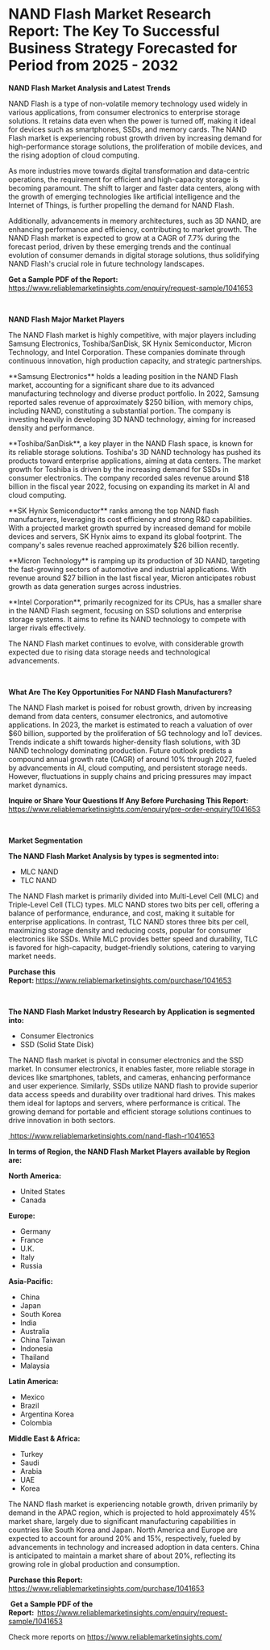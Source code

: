 <p><h1>NAND Flash Market Research Report: The Key To Successful Business Strategy Forecasted for Period from 2025 - 2032</h1></p><p><strong>NAND Flash Market Analysis and Latest Trends</strong></p>
<p><p>NAND Flash is a type of non-volatile memory technology used widely in various applications, from consumer electronics to enterprise storage solutions. It retains data even when the power is turned off, making it ideal for devices such as smartphones, SSDs, and memory cards. The NAND Flash market is experiencing robust growth driven by increasing demand for high-performance storage solutions, the proliferation of mobile devices, and the rising adoption of cloud computing.</p><p>As more industries move towards digital transformation and data-centric operations, the requirement for efficient and high-capacity storage is becoming paramount. The shift to larger and faster data centers, along with the growth of emerging technologies like artificial intelligence and the Internet of Things, is further propelling the demand for NAND Flash.</p><p>Additionally, advancements in memory architectures, such as 3D NAND, are enhancing performance and efficiency, contributing to market growth. The NAND Flash market is expected to grow at a CAGR of 7.7% during the forecast period, driven by these emerging trends and the continual evolution of consumer demands in digital storage solutions, thus solidifying NAND Flash's crucial role in future technology landscapes.</p></p>
<p><strong>Get a Sample PDF of the Report:&nbsp;</strong> <a href="https://www.reliablemarketinsights.com/enquiry/request-sample/1041653?utm_campaign=3031&utm_medium=2&utm_source=Github&utm_content=ia&utm_term=06042025&utm_id=nand-flash">https://www.reliablemarketinsights.com/enquiry/request-sample/1041653</a></p>
<p>&nbsp;</p>
<p><strong>NAND Flash Major Market Players</strong></p>
<p><p>The NAND Flash market is highly competitive, with major players including Samsung Electronics, Toshiba/SanDisk, SK Hynix Semiconductor, Micron Technology, and Intel Corporation. These companies dominate through continuous innovation, high production capacity, and strategic partnerships.</p><p>**Samsung Electronics** holds a leading position in the NAND Flash market, accounting for a significant share due to its advanced manufacturing technology and diverse product portfolio. In 2022, Samsung reported sales revenue of approximately $250 billion, with memory chips, including NAND, constituting a substantial portion. The company is investing heavily in developing 3D NAND technology, aiming for increased density and performance.</p><p>**Toshiba/SanDisk**, a key player in the NAND Flash space, is known for its reliable storage solutions. Toshiba's 3D NAND technology has pushed its products toward enterprise applications, aiming at data centers. The market growth for Toshiba is driven by the increasing demand for SSDs in consumer electronics. The company recorded sales revenue around $18 billion in the fiscal year 2022, focusing on expanding its market in AI and cloud computing.</p><p>**SK Hynix Semiconductor** ranks among the top NAND flash manufacturers, leveraging its cost efficiency and strong R&D capabilities. With a projected market growth spurred by increased demand for mobile devices and servers, SK Hynix aims to expand its global footprint. The company's sales revenue reached approximately $26 billion recently.</p><p>**Micron Technology** is ramping up its production of 3D NAND, targeting the fast-growing sectors of automotive and industrial applications. With revenue around $27 billion in the last fiscal year, Micron anticipates robust growth as data generation surges across industries.</p><p>**Intel Corporation**, primarily recognized for its CPUs, has a smaller share in the NAND Flash segment, focusing on SSD solutions and enterprise storage systems. It aims to refine its NAND technology to compete with larger rivals effectively. </p><p>The NAND Flash market continues to evolve, with considerable growth expected due to rising data storage needs and technological advancements.</p></p>
<p>&nbsp;</p>
<p><strong>What Are The Key Opportunities For NAND Flash Manufacturers?</strong></p>
<p><p>The NAND Flash market is poised for robust growth, driven by increasing demand from data centers, consumer electronics, and automotive applications. In 2023, the market is estimated to reach a valuation of over $60 billion, supported by the proliferation of 5G technology and IoT devices. Trends indicate a shift towards higher-density flash solutions, with 3D NAND technology dominating production. Future outlook predicts a compound annual growth rate (CAGR) of around 10% through 2027, fueled by advancements in AI, cloud computing, and persistent storage needs. However, fluctuations in supply chains and pricing pressures may impact market dynamics.</p></p>
<p><strong>Inquire or Share Your Questions If Any Before Purchasing This Report:</strong> <a href="https://www.reliablemarketinsights.com/enquiry/pre-order-enquiry/1041653?utm_campaign=3031&utm_medium=2&utm_source=Github&utm_content=ia&utm_term=06042025&utm_id=nand-flash">https://www.reliablemarketinsights.com/enquiry/pre-order-enquiry/1041653</a></p>
<p>&nbsp;</p>
<p><strong>Market Segmentation</strong></p>
<p><strong>The NAND Flash Market Analysis by types is segmented into:</strong></p>
<p><ul><li>MLC NAND</li><li>TLC NAND</li></ul></p>
<p><p>The NAND Flash market is primarily divided into Multi-Level Cell (MLC) and Triple-Level Cell (TLC) types. MLC NAND stores two bits per cell, offering a balance of performance, endurance, and cost, making it suitable for enterprise applications. In contrast, TLC NAND stores three bits per cell, maximizing storage density and reducing costs, popular for consumer electronics like SSDs. While MLC provides better speed and durability, TLC is favored for high-capacity, budget-friendly solutions, catering to varying market needs.</p></p>
<p><strong>Purchase this Report:&nbsp;</strong><a href="https://www.reliablemarketinsights.com/purchase/1041653?utm_campaign=3031&utm_medium=2&utm_source=Github&utm_content=ia&utm_term=06042025&utm_id=nand-flash">https://www.reliablemarketinsights.com/purchase/1041653</a></p>
<p>&nbsp;</p>
<p><strong>The NAND Flash Market Industry Research by Application is segmented into:</strong></p>
<p><ul><li>Consumer Electronics</li><li>SSD (Solid State Disk)</li></ul></p>
<p><p>The NAND flash market is pivotal in consumer electronics and the SSD market. In consumer electronics, it enables faster, more reliable storage in devices like smartphones, tablets, and cameras, enhancing performance and user experience. Similarly, SSDs utilize NAND flash to provide superior data access speeds and durability over traditional hard drives. This makes them ideal for laptops and servers, where performance is critical. The growing demand for portable and efficient storage solutions continues to drive innovation in both sectors.</p></p>
<p><a href="https://www.reliablemarketinsights.com/nand-flash-r1041653?utm_campaign=3031&utm_medium=2&utm_source=Github&utm_content=ia&utm_term=06042025&utm_id=nand-flash">&nbsp;https://www.reliablemarketinsights.com/nand-flash-r1041653</a></p>
<p><strong>In terms of Region, the NAND Flash Market Players available by Region are:</strong></p>
<p>
    <p> <strong> North America: </strong>
        <ul>
            <li>United States</li>
            <li>Canada</li>
        </ul>
        </p> 
    <p> <strong> Europe: </strong>
        <ul>
            <li>Germany</li>
            <li>France</li>
            <li>U.K.</li>
            <li>Italy</li>
            <li>Russia</li>
        </ul>
        </p> 
    <p> <strong> Asia-Pacific: </strong>
        <ul>
            <li>China</li>
            <li>Japan</li>
            <li>South Korea</li>
            <li>India</li>
            <li>Australia</li>
            <li>China Taiwan</li>
            <li>Indonesia</li>
            <li>Thailand</li>
            <li>Malaysia</li>
        </ul>
        </p> 
    <p> <strong> Latin America: </strong>
        <ul>
            <li>Mexico</li>
            <li>Brazil</li>
            <li>Argentina Korea</li>
            <li>Colombia</li>
        </ul>
        </p> 
    <p> <strong> Middle East & Africa: </strong>
        <ul>
            <li>Turkey</li>
            <li>Saudi</li>
            <li>Arabia</li>
            <li>UAE</li>
            <li>Korea</li>
        </ul>
    </p>
    </p>
<p><p>The NAND flash market is experiencing notable growth, driven primarily by demand in the APAC region, which is projected to hold approximately 45% market share, largely due to significant manufacturing capabilities in countries like South Korea and Japan. North America and Europe are expected to account for around 20% and 15%, respectively, fueled by advancements in technology and increased adoption in data centers. China is anticipated to maintain a market share of about 20%, reflecting its growing role in global production and consumption.</p></p>
<p><strong>Purchase this Report: </strong><a href="https://www.reliablemarketinsights.com/purchase/1041653?utm_campaign=3031&utm_medium=2&utm_source=Github&utm_content=ia&utm_term=06042025&utm_id=nand-flash">https://www.reliablemarketinsights.com/purchase/1041653</a></p>
<p>&nbsp;<strong>Get a Sample PDF of the Report:&nbsp;&nbsp;</strong><a href="https://www.reliablemarketinsights.com/enquiry/request-sample/1041653?utm_campaign=3031&utm_medium=2&utm_source=Github&utm_content=ia&utm_term=06042025&utm_id=nand-flash">https://www.reliablemarketinsights.com/enquiry/request-sample/1041653</a></p>
<p><strong></strong></p>
<p>Check more reports on <a href="https://www.reliablemarketinsights.com/?utm_campaign=3031&utm_medium=2&utm_source=Github&utm_content=ia&utm_term=06042025&utm_id=nand-flash">https://www.reliablemarketinsights.com/</a></p>